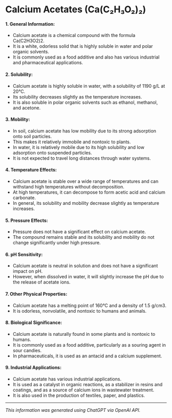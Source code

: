 # Calcium Acetates (Ca(C₂H₃O₂)₂)
#### 1. General Information:
* Calcium acetate is a chemical compound with the formula Ca(C2H3O2)2. 
* It is a white, odorless solid that is highly soluble in water and polar organic solvents.
* It is commonly used as a food additive and also has various industrial and pharmaceutical applications.
#### 2. Solubility:
* Calcium acetate is highly soluble in water, with a solubility of 1190 g/L at 20°C. 
* Its solubility decreases slightly as the temperature increases. 
* It is also soluble in polar organic solvents such as ethanol, methanol, and acetone.
#### 3. Mobility:
* In soil, calcium acetate has low mobility due to its strong adsorption onto soil particles. 
* This makes it relatively immobile and nontoxic to plants. 
* In water, it is relatively mobile due to its high solubility and low adsorption onto suspended particles. 
* It is not expected to travel long distances through water systems.
#### 4. Temperature Effects:
* Calcium acetate is stable over a wide range of temperatures and can withstand high temperatures without decomposition. 
* At high temperatures, it can decompose to form acetic acid and calcium carbonate.
* In general, its solubility and mobility decrease slightly as temperature increases.
#### 5. Pressure Effects:
* Pressure does not have a significant effect on calcium acetate. 
* The compound remains stable and its solubility and mobility do not change significantly under high pressure.
#### 6. pH Sensitivity:
* Calcium acetate is neutral in solution and does not have a significant impact on pH. 
* However, when dissolved in water, it will slightly increase the pH due to the release of acetate ions.
#### 7. Other Physical Properties:
* Calcium acetate has a melting point of 160°C and a density of 1.5 g/cm3. 
* It is odorless, nonvolatile, and nontoxic to humans and animals.
#### 8. Biological Significance:
* Calcium acetate is naturally found in some plants and is nontoxic to humans. 
* It is commonly used as a food additive, particularly as a souring agent in sour candies. 
* In pharmaceuticals, it is used as an antacid and a calcium supplement.
#### 9. Industrial Applications:
* Calcium acetate has various industrial applications. 
* It is used as a catalyst in organic reactions, as a stabilizer in resins and coatings, and as a source of calcium ions in wastewater treatment.
* It is also used in the production of textiles, paper, and plastics.
______________________________________________________________
*This information was generated using ChatGPT via OpenAI API.*